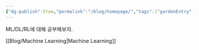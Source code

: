 ```yaml
---
{"dg-publish":true,"permalink":"/blog/homepage/","tags":["gardenEntry"]}
---
```


ML/DL/RL에 대해 공부해보자.

[[Blog/Machine Learning\|Machine Learning]]

